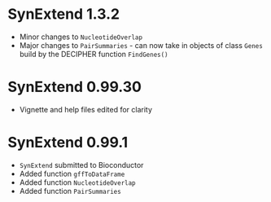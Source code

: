 # SynExtend 1.3.2

* Minor changes to `NucleotideOverlap`
* Major changes to `PairSummaries` - can now take in objects of class `Genes` build by the DECIPHER function `FindGenes()`

# SynExtend 0.99.30

* Vignette and help files edited for clarity

# SynExtend 0.99.1

* `SynExtend` submitted to Bioconductor
* Added function `gffToDataFrame`
* Added function `NucleotideOverlap`
* Added function `PairSummaries`